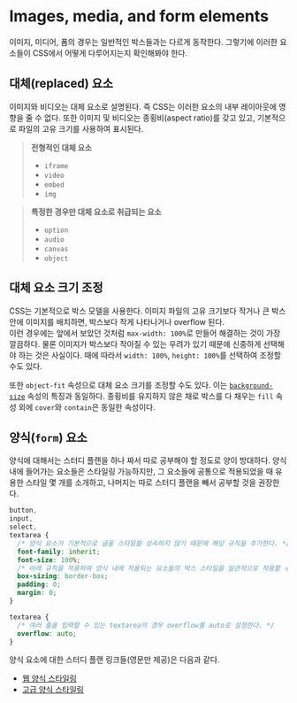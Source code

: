 # Images, media, and form elements

이미지, 미디어, 폼의 경우는 일반적인 박스들과는 다르게 동작한다. 그렇기에 이러한 요소들이 CSS에서 어떻게 다루어지는지 확인해봐야 한다.

## 대체(replaced) 요소
이미지와 비디오는 대체 요소로 설명된다. 즉 CSS는 이러한 요소의 내부 레이아웃에 영향을 줄 수 없다. 또한 이미지 및 비디오는 종횡비(aspect ratio)를 갖고 있고, 기본적으로 파일의 고유 크기를 사용하여 표시된다.
> **전형적인 대체 요소**
> - `iframe`
> - `video`
> - `embed`
> - `img`

> **특정한 경우만 대체 요소로 취급되는 요소**
> - `option`
> - `audio`
> - `canvas`
> - `object`

## 대체 요소 크기 조정
CSS는 기본적으로 박스 모델을 사용한다. 이미지 파일의 고유 크기보다 작거나 큰 박스 안에 이미지를 배치하면, 박스보다 작게 나타나거나 overflow 된다.  
이런 경우에는 앞에서 보았던 것처럼 `max-width: 100%`로 만들어 해결하는 것이 가장 깔끔하다. 물론 이미지가 박스보다 작아질 수 있는 우려가 있기 때문에 신중하게 선택해야 하는 것은 사실이다. 때에 따라서 `width: 100%`, `height: 100%`를 선택하여 조정할 수도 있다.

또한 `object-fit` 속성으로 대체 요소 크기를 조정할 수도 있다. 이는 [`background-size`](../5.%20Backgrounds%20and%20borders/) 속성의 특징과 동일하다. 종횡비를 유지하지 않은 채로 박스를 다 채우는 `fill` 속성 외에 `cover`와 `contain`은 동일한 속성이다.

## 양식(`form`) 요소

양식에 대해서는 스터디 플랜을 하나 짜서 따로 공부해야 할 정도로 양이 방대하다. 양식 내에 들어가는 요소들은 스타일링 가능하지만, 그 요소들에 공통으로 적용되었을 때 유용한 스타일 몇 개를 소개하고, 나머지는 따로 스터디 플랜을 빼서 공부할 것을 권장한다.

``` css
button,
input,
select,
textarea {
  /* 양식 요소가 기본적으로 글꼴 스타일을 상속하지 않기 때문에 해당 규칙을 추가한다. */
  font-family: inherit;
  font-size: 100%;
  /* 아래 규칙을 적용하여 양식 내에 적용되는 요소들의 박스 스타일을 일관적으로 적용할 수 있도록 한다. */
  box-sizing: border-box;
  padding: 0;
  margin: 0;
}

textarea {
  /* 여러 줄을 입력할 수 있는 textarea의 경우 overflow를 auto로 설정한다. */
  overflow: auto;
}
```

양식 요소에 대한 스터디 플랜 링크들(영문만 제공)은 다음과 같다.
- [웹 양식 스타일링](https://developer.mozilla.org/en-US/docs/Learn/Forms/Styling_web_forms)
- [고급 양식 스타일링](https://developer.mozilla.org/en-US/docs/Learn/Forms/Advanced_form_styling)